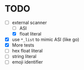 # TODO

- [ ] external scanner
  - [ ] ASI
  - [x] float literal
- [x] use `*_list` to mimic ASI (like go)
- [x] More tests
- [ ] hex float literal
- [ ] string literal
- [ ] emoji identifier